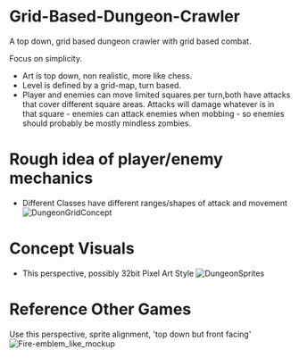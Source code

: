 # Grid-Based-Dungeon-Crawler
A top down, grid based dungeon crawler with grid based combat.



Focus on simplicity.

- Art is top down, non realistic, more like chess.
- Level is defined by a grid-map, turn based.
- Player and enemies can move limited squares per turn,both have attacks that cover different square areas. Attacks will damage whatever is in that square - enemies can attack enemies when mobbing - so enemies should probably be mostly mindless zombies.

# Rough idea of player/enemy mechanics
- Different Classes have different ranges/shapes of attack and movement
![DungeonGridConcept](https://github.com/user-attachments/assets/e826c51d-d2b2-4267-bf05-96ffcf501c40)

# Concept Visuals
- This perspective, possibly 32bit Pixel Art Style
![DungeonSprites](https://github.com/user-attachments/assets/a6532d46-4a0a-4074-911a-c52246f44b2e)


# Reference Other Games

Use this perspective, sprite alignment, 'top down but front facing'
![Fire-emblem_like_mockup](https://github.com/user-attachments/assets/7239baa9-cff6-4b01-a573-5a56bf977561)
